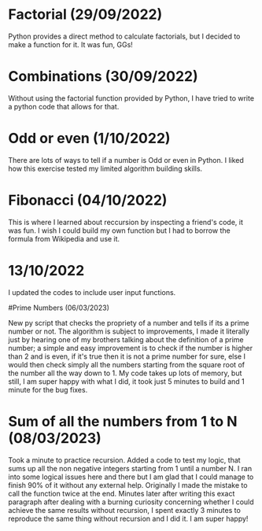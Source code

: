 # Factorial (29/09/2022)

Python provides a  direct method to calculate factorials, but I decided to make a function for it. It was fun, GGs!

# Combinations (30/09/2022)

Without using the factorial function provided by Python, I have tried to write a python code that allows for that.

# Odd or even (1/10/2022)

There are lots of ways to tell if a number is Odd or even in Python. 
I liked how this exercise tested my limited algorithm building skills.

# Fibonacci (04/10/2022)

This is where I learned about reccursion by inspecting a friend's code, it was fun. 
I wish I could build my own function but I had to borrow the formula from Wikipedia and use it.

# 13/10/2022
I updated the codes to include user input functions. 

#Prime Numbers (06/03/2023)

New py script that checks the propriety of a number and tells if its a prime number or not. The algorithm is subject to improvements, I made it literally just by hearing one of my brothers talking about the definition of a prime number; a simple and easy improvement is to check if the number is higher than 2 and is even, if it's true then it is not a prime number for sure, else I would then check simply all the numbers starting from the square root of the number all the way down to 1. My code takes up lots of memory, but still, I am super happy with what I did, it took just 5 minutes to build and 1 minute for the bug fixes.

# Sum of all the numbers from 1 to N (08/03/2023)

Took a minute to practice recursion. Added a code to test my logic, that sums up all the non negative integers starting from 1 until a number N. I ran into some logical issues here and there but I am glad that I could manage to finish 90% of it without any external help. Originally I made the mistake to call the function twice at the end. Minutes later after writing this exact paragraph after dealing with a burning curiosity concerning whether I could achieve the same results without recursion, I spent exactly 3 minutes to reproduce the same thing without recursion and I did it. I am super happy!
